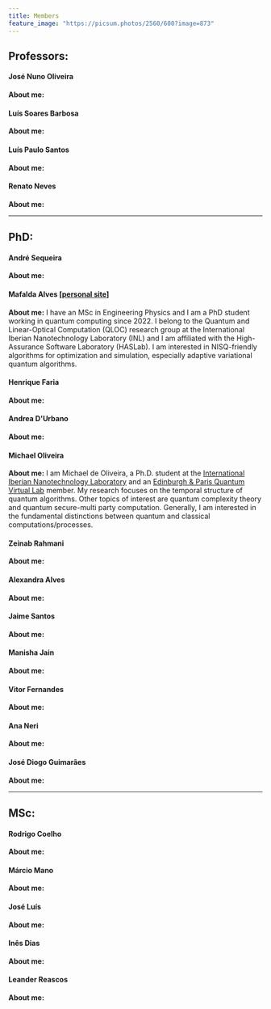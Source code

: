 ```yaml
---
title: Members
feature_image: "https://picsum.photos/2560/600?image=873"
---
```

## Professors:

#### José Nuno Oliveira  

**About me:**

 


#### Luís Soares Barbosa

**About me:**

 


#### Luís Paulo Santos


**About me:**

 


#### Renato Neves

**About me:**

 

---

## PhD:

#### André Sequeira

**About me:**

 


#### Mafalda Alves [[personal site](https://mafaldaramoa.github.io/)]

**About me:**
I have an MSc in Engineering Physics and I am a PhD student working in quantum computing since
2022. I belong to the Quantum and Linear-Optical Computation (QLOC) research group at the
International Iberian Nanotechnology Laboratory (INL) and I am affiliated with the High-Assurance
Software Laboratory (HASLab). I am interested in NISQ-friendly algorithms for optimization and
simulation, especially adaptive variational quantum algorithms.
 


#### Henrique Faria

**About me:**

 


#### Andrea D'Urbano

**About me:**

 


#### Michael Oliveira

**About me:**
I am Michael de Oliveira, a Ph.D. student at the [International Iberian Nanotechnology
Laboratory](https://inl.int/) and an [Edinburgh & Paris Quantum Virtual
Lab](https://www.ediparquantum.com/) member. My research focuses on the temporal structure of
quantum algorithms. Other topics of interest are quantum complexity theory and quantum secure-multi
party computation. Generally, I am interested in the fundamental distinctions between quantum and
classical computations/processes.

 


#### Zeinab Rahmani

**About me:**

 


#### Alexandra Alves

**About me:**

 


#### Jaime Santos

**About me:**

 


#### Manisha Jain

**About me:**

 


#### Vitor Fernandes

**About me:**

 


#### Ana Neri

**About me:**

 


#### José Diogo Guimarães

**About me:**

 

---

## MSc:

#### Rodrigo Coelho

**About me:**

 


#### Márcio Mano

**About me:**

 


#### José Luís

**About me:**

 


#### Inês Dias

**About me:**

 


#### Leander Reascos

**About me:**

 